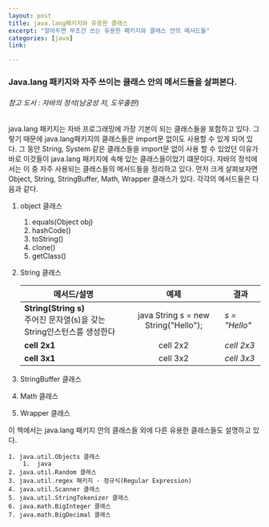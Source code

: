 ```yaml
---
layout: post
title: java.lang패키지와 유용한 클래스
excerpt: "알아두면 무조건 쓰는 유용한 패키지와 클래스 안의 메서드들"
categories: [java]
link: 

---
```


### Java.lang 패키지와 자주 쓰이는 클래스 안의 메서드들을 살펴본다.

###### 참고 도서 : 자바의 정석(남궁성 저, 도우출판)

java.lang 패키지는 자바 프로그래밍에 가장 기본이 되는 클래스들을 포함하고 있다. 그렇기 때문에 java.lang패키지의 클래스들은 import문 없이도 사용할 수 있게 되어 있다. 그 동안 String, System 같은 클래스들을 import문 없이 사용 할 수 있었던 이유가 바로 이것들이 java.lang 패키지에 속해 있는 클래스들이었기 떄문이다. 자바의 정석에서는 이 중 자주 사용되는 클래스들의 메서드들을 정리하고 있다. 먼저 크게 살펴보자면 Object, String, StringBuffer, Math, Wrapper 클래스가 있다. 각각의 메서드들은 다음과 같다.

1. object 클래스
    1. equals(Object obj)
    2. hashCode()
    3. toString()
    4. clone()
    5. getClass()
    
2. String 클래스

    |  <center>메서드/설명</center> |  <center>예제</center> |  <center>결과</center> |
    |:--------|:--------|:--------|
    |**String(String s)**<br />주어진 문자열(s)을 갖는 String인스턴스를 생성한다 | <center>java String s = new String("Hello");</center> |*s = "Hello"* |
    |**cell 2x1** | <center>cell 2x2 </center> |*cell 2x3* |
    |**cell 3x1** | <center>cell 3x2 </center> |*cell 3x3* |

3. StringBuffer 클래스

4. Math 클래스

5. Wrapper 클래스

이 책에서는 java.lang 패키지 안의 클래스들 외에 다른 유용한 클래스들도 설명하고 있다.

    1. java.util.Objects 클래스
        1.  java
    2. java.util.Random 클래스
    3. java.util.regex 패키지 - 정규식(Regular Expression)
    4. java.util.Scanner 클래스
    5. java.util.StringTokenizer 클래스
    6. java.math.BigInteger 클래스
    7. java.math.BigDecimal 클래스